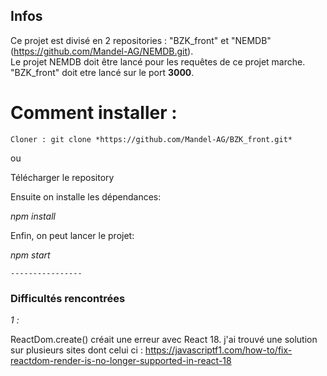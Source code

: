 ## Infos ##

Ce projet est divisé en 2 repositories : "BZK_front" et "NEMDB" (https://github.com/Mandel-AG/NEMDB.git).  
Le projet NEMDB doit être lancé pour les requêtes de ce projet marche.  
"BZK_front" doit etre lancé sur le port **3000**.


# Comment installer : #

	Cloner : git clone *https://github.com/Mandel-AG/BZK_front.git*
  
ou 

Télécharger le repository
	

Ensuite on installe les dépendances:

*npm install*


Enfin, on peut lancer le projet:

*npm start*
	

	
	----------------


### Difficultés rencontrées ##

*1 :*

ReactDom.create() créait une erreur avec React 18. j'ai trouvé une solution sur plusieurs sites dont celui ci :
https://javascriptf1.com/how-to/fix-reactdom-render-is-no-longer-supported-in-react-18
